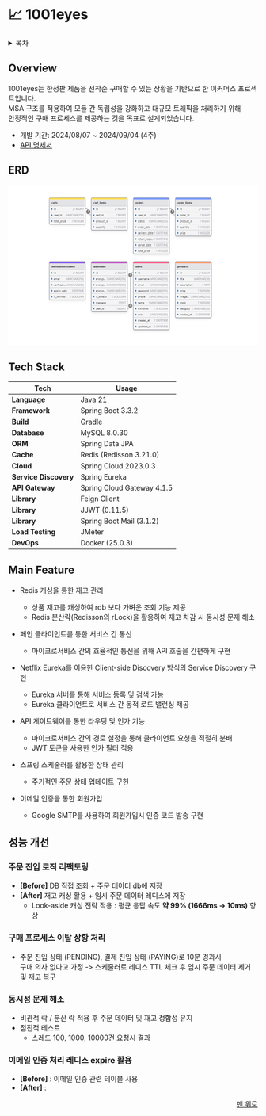 # 📈 1001eyes

<details>
<summary>목차</summary>

- [Overview](#Overview)
- [ERD](#ERD)
- [Tech Stack](#Tech-Stack)
- [Main Feature](#Main-Feature)
- [성능 개선](#성능-개선)

[//]: # (- [Trouble Shooting]&#40;#Trouble-Shooting&#41;)

</details>


## Overview

1001eyes는 한정판 제품을 선착순 구매할 수 있는 상황을 기반으로 한 이커머스 프로젝트입니다. <br>
MSA 구조를 적용하여 모듈 간 독립성을 강화하고 대규모 트래픽을 처리하기 위해 <br>
안정적인 구매 프로세스를 제공하는 것을 목표로 설계되었습니다.


- 개발 기간: 2024/08/07 ~ 2024/09/04 (4주)
- [API 명세서](https://documenter.getpostman.com/view/33051866/2sA3s7ho4p)

## ERD
![img.png](etc/image/erd.png)

## Tech Stack

| **Tech**       | **Usage**                  |
|----------------|----------------------------|
| **Language**   | Java 21                    |
| **Framework**  | Spring Boot 3.3.2          |
| **Build**      | Gradle                     |
| **Database**   | MySQL 8.0.30               |
| **ORM**        | Spring Data JPA            |
| **Cache**      | Redis (Redisson 3.21.0)    |
| **Cloud**      | Spring Cloud 2023.0.3      |
| **Service Discovery** | Spring Eureka       |
| **API Gateway**| Spring Cloud Gateway 4.1.5 |
| **Library**    | Feign Client               |
| **Library**    | JJWT (0.11.5)              |
| **Library**    | Spring Boot Mail (3.1.2)   |
| **Load Testing** | JMeter                   |
| **DevOps**     | Docker (25.0.3)            |

## Main Feature

- Redis 캐싱을 통한 재고 관리
  - 상품 재고를 캐싱하여 rdb 보다 가벼운 조회 기능 제공 
  - Redis 분산락(Redisson의 rLock)을 활용하여 재고 차감 시 동시성 문제 해소


- 페인 클라이언트를 통한 서비스 간 통신
  - 마이크로서비스 간의 효율적인 통신을 위해 API 호출을 간편하게 구현


- Netflix Eureka를 이용한 Client-side Discovery 방식의 Service Discovery 구현
  - Eureka 서버를 통해 서비스 등록 및 검색 가능
  - Eureka 클라이언트로 서비스 간 동적 로드 밸런싱 제공


- API 게이트웨이를 통한 라우팅 및 인가 기능
    - 마이크로서비스 간의 경로 설정을 통해 클라이언트 요청을 적절히 분배
    - JWT 토큰을 사용한 인가 필터 적용
  

- 스프링 스케줄러를 활용한 상태 관리
  - 주기적인 주문 상태 업데이트 구현
  

- 이메일 인증을 통한 회원가입
  - Google SMTP를 사용하여 회원가입시 인증 코드 발송 구현

## 성능 개선

### 주문 진입 로직 리팩토링

- **[Before]** DB 직접 조회 + 주문 데이터 db에 저장
- **[After]** 재고 캐싱 활용 + 임시 주문 데이터 레디스에 저장
  - Look-aside 캐싱 전략 적용 : 평균 응답 속도 **약 99% (1666ms → 10ms)** 향상

### 구매 프로세스 이탈 상황 처리

- 주문 진입 상태 (PENDING), 결제 진입 상태 (PAYING)로 10분 경과시 <br>
  구매 의사 없다고 가정 -> 스케줄러로 레디스 TTL 체크 후 임시 주문 데이터 제거 및 재고 복구

### 동시성 문제 해소

- 비관적 락 / 분산 락 적용 후 주문 데이터 및 재고 정합성 유지
- 점진적 테스트 
  - 스레드 100, 1000, 10000건 요청시 결과


### 이메일 인증 처리 레디스 expire 활용

- **[Before]** : 이메일 인증 관련 테이블 사용
- **[After]** :



[//]: # (## Trouble Shooting)

<div align="right">

[맨 위로](#1001eyes)

</div>
